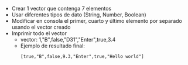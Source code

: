 - Crear 1 vector que contenga 7 elementos
- Usar diferentes tipos de dato (String, Number, Boolean)
- Modificar en consola el primer, cuarto y último elemento por separado usando el vector creado
- Imprimir todo el vector
    - vector: 1,"B",false,"D31","Enter",true,3.4
    - Ejemplo de resultado final:
        ```
        [true,"B",false,9.3,"Enter",true,"Hello world"]
        ``` 